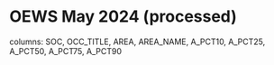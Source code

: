 # OEWS May 2024 (processed)
columns: SOC, OCC_TITLE, AREA, AREA_NAME, A_PCT10, A_PCT25, A_PCT50, A_PCT75, A_PCT90
